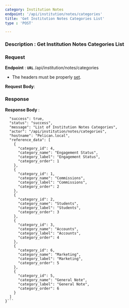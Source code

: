 ```yaml
---
category: Institution Notes
endpoint: '/api/institution/notes/categories'
title: 'Get Institution Notes Categories List'
type : 'POST'

---
```

### **Description** : Get Institution Notes Categories List

### Request

**Endpoint** : **`URL`** /api/institution/notes/categories

* The headers must be properly [set](#/Info-setting-headers).

**Request Body**: 

### Response 

**Response Body** : 

```{
  "success": true,
  "status": "success",
  "message": "List of Institution Notes Categories",
  "actor": "/api/institution/notes/categories",
  "hostname": "Pelican.local",
  "reference_data": [
    {
      "category_id": 4,
      "category_name": "Engagement Status",
      "category_label": "Engagement Status",
      "category_order": 1
    },
    {
      "category_id": 1,
      "category_name": "Commissions",
      "category_label": "Commissions",
      "category_order": 2
    },
    {
      "category_id": 2,
      "category_name": "Students",
      "category_label": "Students",
      "category_order": 3
    },
    {
      "category_id": 3,
      "category_name": "Accounts",
      "category_label": "Accounts",
      "category_order": 4
    },
    {
      "category_id": 6,
      "category_name": "Marketing",
      "category_label": "Marketing",
      "category_order": 5
    },
    {
      "category_id": 5,
      "category_name": "General Note",
      "category_label": "General Note",
      "category_order": 6
    }
  ]
}```